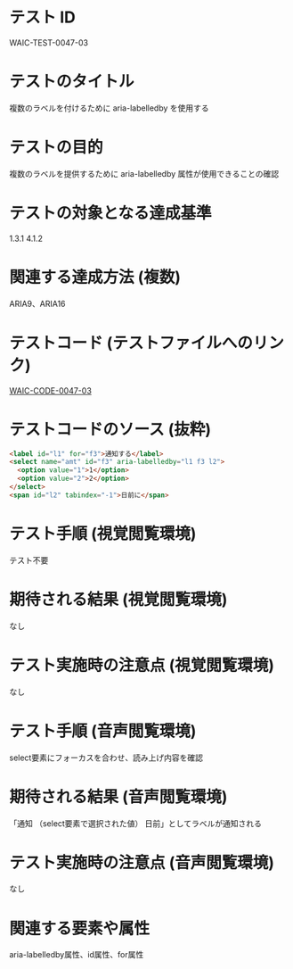 # テスト ID
WAIC-TEST-0047-03

# テストのタイトル
複数のラベルを付けるために aria-labelledby を使用する

# テストの目的
複数のラベルを提供するために aria-labelledby 属性が使用できることの確認

# テストの対象となる達成基準 
1.3.1
4.1.2

# 関連する達成方法 (複数)
ARIA9、ARIA16

# テストコード (テストファイルへのリンク)
[WAIC-CODE-0047-03](https://waic.github.io/as_test/WAIC-CODE/WAIC-CODE-0047-03.html)

# テストコードのソース (抜粋)
```HTML
<label id="l1" for="f3">通知する</label>
<select name="amt" id="f3" aria-labelledby="l1 f3 l2">
  <option value="1">1</option>
  <option value="2">2</option>
</select>
<span id="l2" tabindex="-1">日前に</span>
```

# テスト手順 (視覚閲覧環境)
テスト不要

# 期待される結果 (視覚閲覧環境)
なし

# テスト実施時の注意点 (視覚閲覧環境)
なし

# テスト手順 (音声閲覧環境)
select要素にフォーカスを合わせ、読み上げ内容を確認

# 期待される結果 (音声閲覧環境)
「通知 （select要素で選択された値） 日前」としてラベルが通知される

# テスト実施時の注意点 (音声閲覧環境)
なし

# 関連する要素や属性
aria-labelledby属性、id属性、for属性